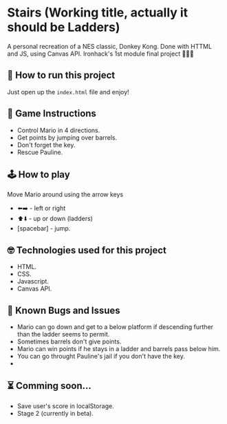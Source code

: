 # Stairs (Working title, actually it should be Ladders)

A personal recreation of a NES classic, Donkey Kong. Done with HTTML and JS, using Canvas API. Ironhack's 1st module final project 👨🏻‍💻

## 🚀 How to run this project
Just open up the `index.html` file and enjoy!

## 🤔 Game Instructions
* Control Mario in 4 directions.
* Get points by jumping over barrels.
* Don't forget the key.
* Rescue Pauline.

## 🕹 How to play
Move Mario around using the arrow keys
- ⬅️➡️ - left or right
- ⬆️⬇️ - up or down (ladders)
- [spacebar] - jump.

## 🤓 Technologies used for this project
 - HTML.
 - CSS.
 - Javascript.
 - Canvas API.

 ## 👾 Known Bugs and Issues
- Mario can go down and get to a below platform if descending further than the ladder seems to permit.
- Sometimes barrels don't give points.
- Mario can win points if he stays in a ladder and barrels pass below him.
- You can go throught Pauline's jail if you don't have the key.
-
 ## ⏳ Comming soon...
- Save user's score in localStorage.
- Stage 2 (currently in beta).